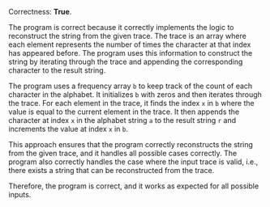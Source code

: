 Correctness: **True**.

The program is correct because it correctly implements the logic to reconstruct the string from the given trace. The trace is an array where each element represents the number of times the character at that index has appeared before. The program uses this information to construct the string by iterating through the trace and appending the corresponding character to the result string.

The program uses a frequency array `b` to keep track of the count of each character in the alphabet. It initializes `b` with zeros and then iterates through the trace. For each element in the trace, it finds the index `x` in `b` where the value is equal to the current element in the trace. It then appends the character at index `x` in the alphabet string `a` to the result string `r` and increments the value at index `x` in `b`.

This approach ensures that the program correctly reconstructs the string from the given trace, and it handles all possible cases correctly. The program also correctly handles the case where the input trace is valid, i.e., there exists a string that can be reconstructed from the trace.

Therefore, the program is correct, and it works as expected for all possible inputs.